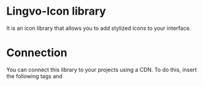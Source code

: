 # Lingvo-Icon library

It is an icon library that allows you to add stylized icons to your interface.

# Connection

You can connect this library to your projects using a CDN. To do this, insert the following tags <link> and <script> in the <head> section of your HTML document

```
  <link rel="stylesheet" href="https://rabbitarts.github.io/Lingvo-Icon/style.css">
  <script src="https://rabbitarts.github.io/Lingvo-Icon/lingvo-icons.js"></script>
```
  
# Example of use

```
  <i class="li-solid home"></i>
```
```
  <i class='li-solid angle_left'></i>
````
# Additional information
  
For more information and usage examples, please refer to our library documentation.
  
Thank you for using our library! We tried to collect and create the best and most beautiful icons for your projects and commercial use!
